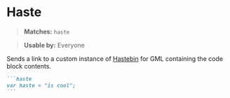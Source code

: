 # Haste

> **Matches:** `haste`

> **Usable by:** Everyone

Sends a link to a custom instance of [Hastebin](http://haste.gmcloud.org/) for GML containing the code block contents.

````markdown
```haste
var haste = "is cool";
```
````
